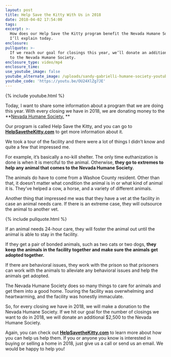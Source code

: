 ```yaml
---
layout: post
title: Help Save the Kitty With Us in 2018
date: 2018-04-02 17:54:00
tags:
excerpt: >-
  How does our Help Save the Kitty program benefit the Nevada Humane Society?
  I’ll explain today.
enclosure:
pullquote: >-
  If we reach our goal for closings this year, we’ll donate an additional $2,500
  to the Nevada Humane Society.
enclosure_type: video/mp4
enclosure_time:
use_youtube_image: false
youtube_alternate_image: /uploads/sandy-gabrielli-humane-society-youtube.jpg
youtube_code: 'https://youtu.be/OU24XlZg7JE'
---
```


{% include youtube.html %}

Today, I want to share some information about a program that we are doing this year. With every closing we have in 2018, we are donating money to the **[Nevada Humane Society.](http://nevadahumanesociety.org) **

Our program is called Help Save the Kitty, and you can go to [**HelpSavetheKitty.com**](https://www.helpsavethekitty.com/) to get more information about it. 

We took a tour of the facility and there were a lot of things I didn’t know and quite a few that impressed me.  

For example, it’s basically a no-kill shelter. The only time euthanization is done is when it is merciful to the animal. Otherwise, **they go to extremes to help any animal that comes to the Nevada Humane Society.**

The animals do have to come from a Washoe County resident. Other than that, it doesn’t matter what condition the animal is in or what kind of animal it is. They’ve helped a cow, a horse, and a variety of different animals. 

Another thing that impressed me was that they have a vet at the facility in case an animal needs care. If there is an extreme case, they will outsource the animal to another vet.

{% include pullquote.html %}

If an animal needs 24-hour care, they will foster the animal out until the animal is able to stay in the facility. 

If they get a pair of bonded animals, such as two cats or two dogs, **they keep the animals in the facility together and make sure the animals get adopted together.**

If there are behavioral issues, they work with the prison so that prisoners can work with the animals to alleviate any behavioral issues and help the animals get adopted. 

The Nevada Humane Society does so many things to care for animals and get them into a good home. Touring the facility was overwhelming and heartwarming, and the facility was honestly immaculate. 

So, for every closing we have in 2018, we will make a donation to the Nevada Humane Society. If we hit our goal for the number of closings we want to do in 2018, we will donate an additional $2,500 to the Nevada Humane Society. 

Again, you can check out [**HelpSavetheKitty.com**](https://www.helpsavethekitty.com/) to learn more about how you can help us help them. If you or anyone you know is interested in buying or selling a home in 2018, just give us a call or send us an email. We would be happy to help you!